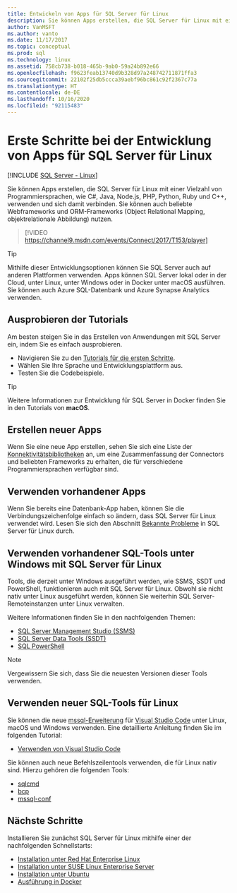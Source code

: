 ```yaml
---
title: Entwickeln von Apps für SQL Server für Linux
description: Sie können Apps erstellen, die SQL Server für Linux mit einer Vielzahl von Programmiersprachen und beliebten Webframeworks verwenden und eine Verbindung herstellen.
author: VanMSFT
ms.author: vanto
ms.date: 11/17/2017
ms.topic: conceptual
ms.prod: sql
ms.technology: linux
ms.assetid: 758cb738-b018-465b-9ab0-59a24b892e66
ms.openlocfilehash: f9623feab13740d9b328d97a248742711871ffa3
ms.sourcegitcommit: 22102f25db5ccca39aebf96bc861c92f2367c77a
ms.translationtype: HT
ms.contentlocale: de-DE
ms.lasthandoff: 10/16/2020
ms.locfileid: "92115483"
---
```

# <a name="how-to-get-started-developing-applications-for-sql-server-on-linux"></a>Erste Schritte bei der Entwicklung von Apps für SQL Server für Linux

[!INCLUDE [SQL Server - Linux](../includes/applies-to-version/sql-linux.md)]

Sie können Apps erstellen, die SQL Server für Linux mit einer Vielzahl von Programmiersprachen, wie C#, Java, Node.js, PHP, Python, Ruby und C++, verwenden und sich damit verbinden. Sie können auch beliebte Webframeworks und ORM-Frameworks (Object Relational Mapping, objektrelationale Abbildung) nutzen.

> [!VIDEO https://channel9.msdn.com/events/Connect/2017/T153/player]

> [!TIP]
> Mithilfe dieser Entwicklungsoptionen können Sie SQL Server auch auf anderen Plattformen verwenden. Apps können SQL Server lokal oder in der Cloud, unter Linux, unter Windows oder in Docker unter macOS ausführen. Sie können auch Azure SQL-Datenbank und Azure Synapse Analytics verwenden.

## <a name="try-the-tutorials"></a>Ausprobieren der Tutorials

Am besten steigen Sie in das Erstellen von Anwendungen mit SQL Server ein, indem Sie es einfach ausprobieren.

- Navigieren Sie zu den [Tutorials für die ersten Schritte](https://aka.ms/sqldev).
- Wählen Sie Ihre Sprache und Entwicklungsplattform aus.
- Testen Sie die Codebeispiele.

> [!TIP]
> Weitere Informationen zur Entwicklung für SQL Server in Docker finden Sie in den Tutorials von **macOS**.

## <a name="create-new-applications"></a>Erstellen neuer Apps

Wenn Sie eine neue App erstellen, sehen Sie sich eine Liste der [Konnektivitätsbibliotheken](sql-server-linux-develop-connectivity-libraries.md) an, um eine Zusammenfassung der Connectors und beliebten Frameworks zu erhalten, die für verschiedene Programmiersprachen verfügbar sind.

## <a name="use-existing-applications"></a>Verwenden vorhandener Apps

Wenn Sie bereits eine Datenbank-App haben, können Sie die Verbindungszeichenfolge einfach so ändern, dass SQL Server für Linux verwendet wird. Lesen Sie sich den Abschnitt [Bekannte Probleme](sql-server-linux-release-notes.md) in SQL Server für Linux durch.

## <a name="use-existing-sql-tools-on-windows-with-sql-server-on-linux"></a>Verwenden vorhandener SQL-Tools unter Windows mit SQL Server für Linux

Tools, die derzeit unter Windows ausgeführt werden, wie SSMS, SSDT und PowerShell, funktionieren auch mit SQL Server für Linux. Obwohl sie nicht nativ unter Linux ausgeführt werden, können Sie weiterhin SQL Server-Remoteinstanzen unter Linux verwalten. 

Weitere Informationen finden Sie in den nachfolgenden Themen:

- [SQL Server Management Studio (SSMS)](sql-server-linux-manage-ssms.md)
- [SQL Server Data Tools (SSDT)](sql-server-linux-develop-use-ssdt.md)
- [SQL PowerShell](sql-server-linux-manage-powershell.md)

> [!Note]
> Vergewissern Sie sich, dass Sie die neuesten Versionen dieser Tools verwenden.

## <a name="use-new-sql-tools-for-linux"></a>Verwenden neuer SQL-Tools für Linux

Sie können die neue [mssql-Erweiterung](https://aka.ms/mssql-marketplace) für [Visual Studio Code](https://code.visualstudio.com) unter Linux, macOS und Windows verwenden. Eine detaillierte Anleitung finden Sie im folgenden Tutorial:

- [Verwenden von Visual Studio Code](../tools/visual-studio-code/sql-server-develop-use-vscode.md)

Sie können auch neue Befehlszeilentools verwenden, die für Linux nativ sind. Hierzu gehören die folgenden Tools:

- [sqlcmd](../tools/sqlcmd-utility.md)
- [bcp](sql-server-linux-migrate-bcp.md)
- [mssql-conf](sql-server-linux-configure-mssql-conf.md)

## <a name="next-steps"></a>Nächste Schritte

Installieren Sie zunächst SQL Server für Linux mithilfe einer der nachfolgenden Schnellstarts:

- [Installation unter Red Hat Enterprise Linux](quickstart-install-connect-red-hat.md)
- [Installation unter SUSE Linux Enterprise Server](quickstart-install-connect-suse.md)
- [Installation unter Ubuntu](quickstart-install-connect-ubuntu.md)
- [Ausführung in Docker](quickstart-install-connect-ubuntu.md)